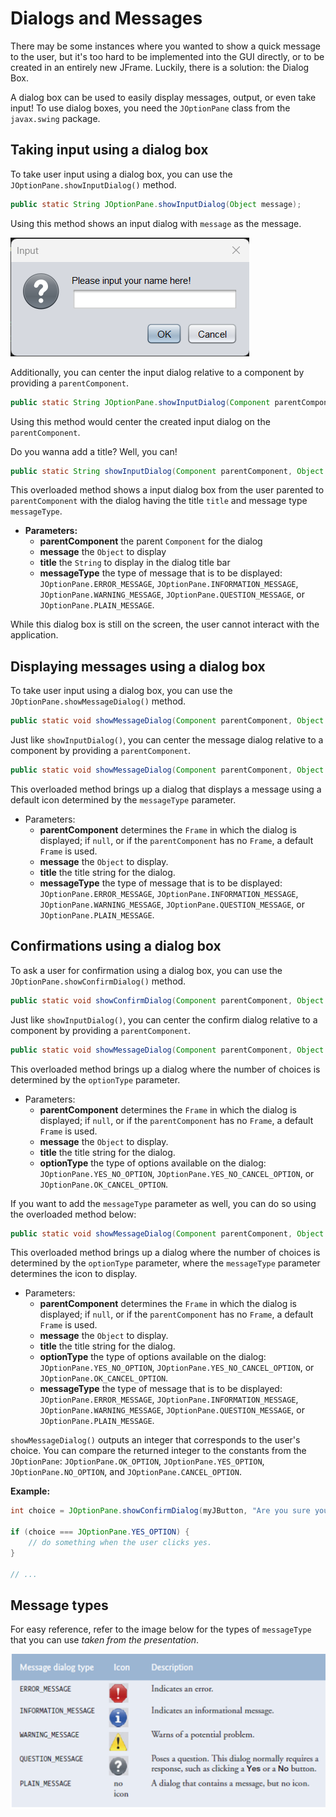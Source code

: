 # Dialogs and Messages

There may be some instances where you wanted to show a quick message to the user, but it's too hard to be implemented into the GUI directly, or to be created in an entirely new JFrame. Luckily, there is a solution: the Dialog Box.

A dialog box can be used to easily display messages, output, or even take input! To use dialog boxes, you need the `JOptionPane` class from the `javax.swing` package.

## Taking input using a dialog box

To take user input using a dialog box, you can use the `JOptionPane.showInputDialog()` method.

```java
public static String JOptionPane.showInputDialog(Object message);
```

Using this method shows an input dialog with `message` as the message.

<img src="./media/input_1.png">

Additionally, you can center the input dialog relative to a component by providing a `parentComponent`.

```java
public static String JOptionPane.showInputDialog(Component parentComponent, Object message);
```

Using this method would center the created input dialog on the `parentComponent`.

Do you wanna add a title? Well, you can! 

```java
public static String showInputDialog(Component parentComponent, Object message, String title, int messageType);
```

This overloaded method shows a input dialog box from the user parented to `parentComponent` with the dialog having the title `title` and message type `messageType`.

- **Parameters:**
	- **parentComponent** the parent `Component` for the dialog
	- **message** the `Object` to display
	- **title** the `String` to display in the dialog title bar
	- **messageType** the type of message that is to be displayed: `JOptionPane.ERROR_MESSAGE`, `JOptionPane.INFORMATION_MESSAGE`, `JOptionPane.WARNING_MESSAGE`, `JOptionPane.QUESTION_MESSAGE`, or `JOptionPane.PLAIN_MESSAGE`.

While this dialog box is still on the screen, the user cannot interact with the application.

## Displaying messages using a dialog box

To take user input using a dialog box, you can use the `JOptionPane.showMessageDialog()` method.

```java
public static void showMessageDialog(Component parentComponent, Object message);
```
Just like `showInputDialog()`, you can center the message dialog relative to a component by providing a `parentComponent`.

```java
public static void showMessageDialog(Component parentComponent, Object message, String title, int messageType);
```

This overloaded method brings up a dialog that displays a message using a default icon determined by the `messageType` parameter.

- Parameters:
	- **parentComponent** determines the `Frame` in which the dialog is displayed; if `null`, or if the `parentComponent` has no `Frame`, a default `Frame` is used.
	- **message** the `Object` to display.
	- **title** the title string for the dialog.
	- **messageType** the type of message that is to be displayed: `JOptionPane.ERROR_MESSAGE`, `JOptionPane.INFORMATION_MESSAGE`, `JOptionPane.WARNING_MESSAGE`, `JOptionPane.QUESTION_MESSAGE`, or `JOptionPane.PLAIN_MESSAGE`.

## Confirmations using a dialog box

To ask a user for confirmation using a dialog box, you can use the `JOptionPane.showConfirmDialog()` method.

```java
public static void showConfirmDialog(Component parentComponent, Object message);
```
Just like `showInputDialog()`, you can center the confirm dialog relative to a component by providing a `parentComponent`.

```java
public static void showMessageDialog(Component parentComponent, Object message, String title, int optionType);
```

This overloaded method brings up a dialog where the number of choices is determined by the `optionType` parameter.

- Parameters:
	- **parentComponent** determines the `Frame` in which the dialog is displayed; if `null`, or if the `parentComponent` has no `Frame`, a default `Frame` is used.
	- **message** the `Object` to display.
	- **title** the title string for the dialog.
	- **optionType** the type of options available on the dialog: `JOptionPane.YES_NO_OPTION`, `JOptionPane.YES_NO_CANCEL_OPTION`, or `JOptionPane.OK_CANCEL_OPTION`.

If you want to add the `messageType` parameter as well, you can do so using the overloaded method below:

```java
public static void showMessageDialog(Component parentComponent, Object message, String title, int optionType, int messageType);
```

This overloaded method brings up a dialog where the number of choices is determined by the `optionType` parameter, where the `messageType` parameter determines the icon to display.

- Parameters:
	- **parentComponent** determines the `Frame` in which the dialog is displayed; if `null`, or if the `parentComponent` has no `Frame`, a default `Frame` is used.
	- **message** the `Object` to display.
	- **title** the title string for the dialog.
	- **optionType** the type of options available on the dialog: `JOptionPane.YES_NO_OPTION`, `JOptionPane.YES_NO_CANCEL_OPTION`, or `JOptionPane.OK_CANCEL_OPTION`.
	- **messageType** the type of message that is to be displayed: `JOptionPane.ERROR_MESSAGE`, `JOptionPane.INFORMATION_MESSAGE`, `JOptionPane.WARNING_MESSAGE`, `JOptionPane.QUESTION_MESSAGE`, or `JOptionPane.PLAIN_MESSAGE`.

`showMessageDialog()` outputs an integer that corresponds to the user's choice. You can compare the returned integer to the constants from the `JOptionPane`: `JOptionPane.OK_OPTION`, `JOptionPane.YES_OPTION`, `JOptionPane.NO_OPTION`, and `JOptionPane.CANCEL_OPTION`.

**Example:**
```java
int choice = JOptionPane.showConfirmDialog(myJButton, "Are you sure you want to confirm?", "Confirmation", JOptionPane.YES_NO_CANCEL_OPTION);

if (choice === JOptionPane.YES_OPTION) {
	// do something when the user clicks yes.
}

// ...
```

## Message types

For easy reference, refer to the image below for the types of `messageType` that you can use *taken from the presentation*.

<img src="./media/message_dialogs.png">